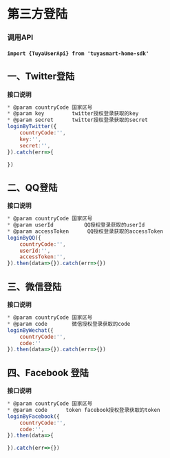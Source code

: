 #  第三方登陆
### 调用API
####  `import {TuyaUserApi} from 'tuyasmart-home-sdk'`


## 一、Twitter登陆

**接口说明**

```js
* @param countryCode 国家区号
* @param key         twitter授权登录获取的key
* @param secret      twitter授权登录获取的secret
loginByTwitter({
	countryCode:'',
	key:'',
	secret:'',
}).catch(err=>{

})
```


## 二、QQ登陆

**接口说明**

```js
* @param countryCode 国家区号
* @param userId          QQ授权登录获取的userId
* @param accessToken      QQ授权登录获取的accessToken
loginByQQ({
	countryCode:'',
	userId:'',
	accessToken:'',
}).then(data=>{}).catch(err=>{})
```

## 三、微信登陆

**接口说明**

```js
* @param countryCode 国家区号
* @param code        微信授权登录获取的code
loginByWechat({
	countryCode:'',
	code:''
}).then(data=>{}).catch(err=>{})

```

## 四、Facebook 登陆
**接口说明**


```js
* @param countryCode 国家区号
* @param code      token facebook授权登录获取的token
loginByFacebook({
	countryCode:'',
	code:'',
}).then(data=>{

}).catch(err=>{})
```